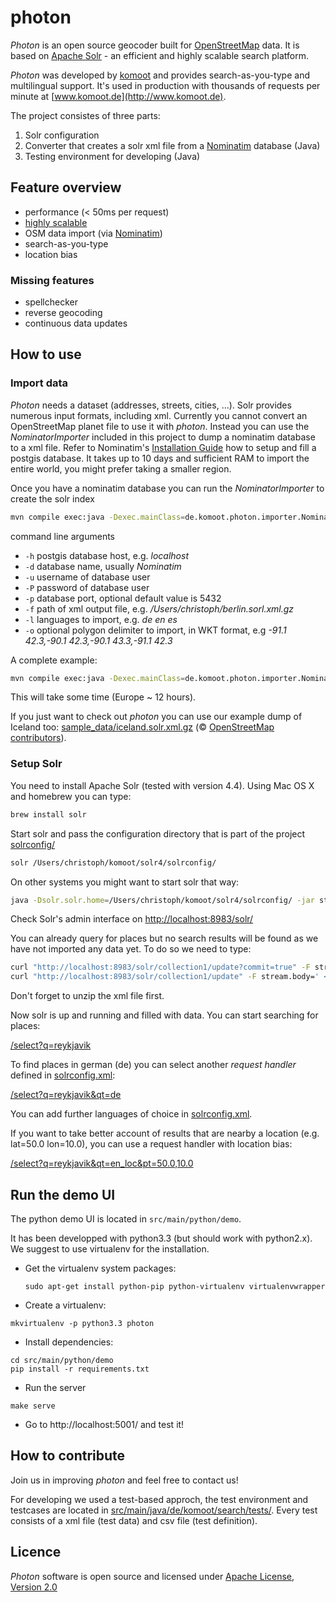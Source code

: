 # photon

_Photon_ is an open source geocoder built for [OpenStreetMap](http://www.osm.org) data. It is based on [Apache Solr](http://lucene.apache.org/solr/) - an efficient and highly scalable search platform.

_Photon_ was developed by [komoot](http://www.komoot.de) and provides search-as-you-type and multilingual support. It's used in production with thousands of requests per minute at
 [www.komoot.de](http://www.komoot.de).

The project consistes of three parts:

1. Solr configuration
2. Converter that creates a solr xml file from a [Nominatim](http://wiki.openstreetmap.org/wiki/Nominatim) database (Java)
3. Testing environment for developing (Java)

## Feature overview
- performance (< 50ms per request)
- [highly scalable](http://lucene.apache.org/solr/features.html)
- OSM data import (via [Nominatim](https://github.com/twain47/Nominatim))
- search-as-you-type
- location bias

### Missing features
- spellchecker
- reverse geocoding
- continuous data updates

## How to use
### Import data
_Photon_ needs a dataset (addresses, streets, cities, ...). Solr provides numerous input formats, including xml. Currently you cannot convert an OpenStreetMap planet file to use it with _photon_. Instead you can use the _NominatorImporter_ included in this project to dump a nominatim database to a xml file. Refer to Nominatim's [Installation Guide](http://wiki.openstreetmap.org/wiki/Nominatim/Installation) how to setup and fill a postgis database. It takes up to 10 days and sufficient RAM to import the entire world, you might prefer taking a smaller region.

Once you have a nominatim database you can run the _NominatorImporter_ to create the solr index

```bash
mvn compile exec:java -Dexec.mainClass=de.komoot.photon.importer.NominatimImporter -Dexec.args="...args..."
```

command line arguments

 - ```-h``` postgis database host, e.g. _localhost_
 - ```-d``` database name, usually _Nominatim_
 - ```-u``` username of database user
 - ```-P``` password of database user
 - ```-p``` database port, optional default value is 5432
 - ```-f``` path of xml output file, e.g. _/Users/christoph/berlin.sorl.xml.gz_
 - ```-l``` languages to import, e.g. _de en es_
 - ```-o``` optional polygon delimiter to import, in WKT format, e.g _-91.1 42.3,-90.1 42.3,-90.1 43.3,-91.1 42.3_

A complete example:

```bash
mvn compile exec:java -Dexec.mainClass=de.komoot.photon.importer.NominatimImporter -Dexec.args="-h localhost -d nominatim_island -u christoph -P christoph -f /Users/christoph/iceland.solr.xml.gz -l en de es" > /home/christoph/island_import.log
```

This will take some time (Europe ~ 12 hours).

If you just want to check out _photon_ you can use our example dump of Iceland too: [sample_data/iceland.solr.xml.gz](sample_data/iceland.solr.xml.gz) (©&nbsp;[OpenStreetMap contributors](http://www.openstreetmap.org/copyright)).

### Setup Solr
You need to install Apache Solr (tested with version 4.4). Using Mac OS X and homebrew you can type:

```bash
brew install solr
```

Start solr and pass the configuration directory that is part of the project [solrconfig/](solrconfig/)

```bash
solr /Users/christoph/komoot/solr4/solrconfig/
```

On other systems you might want to start solr that way:

```bash
java -Dsolr.solr.home=/Users/christoph/komoot/solr4/solrconfig/ -jar start.jar
```

Check Solr's admin interface on [http://localhost:8983/solr/](http://localhost:8983/solr/)

You can already query for places but no search results will be found as we have not imported any data yet. To do so we need to type:

```bash
curl "http://localhost:8983/solr/collection1/update?commit=true" -F stream.file=/Users/christoph/iceland.solr.xml
curl "http://localhost:8983/solr/collection1/update" -F stream.body=' <optimize />'
```

Don't forget to unzip the xml file first.

Now solr is up and running and filled with data. You can start searching for places:

[/select?q=reykjavik](http://localhost:8983/solr/collection1/select?q=reykjavik&wt=json&indent=true)

To find places in german (de) you can select another _request handler_ defined in [solrconfig.xml](/solrconfig/collection1/conf/solrconfig.xml?source=c):

[/select?q=reykjavik&qt=de](http://localhost:8983/solr/collection1/select?q=reykjavik&wt=json&indent=true&qt=de)

You can add further languages of choice in [solrconfig.xml](/solrconfig/collection1/conf/solrconfig.xml?source=c).

If you want to take better account of results that are nearby a location (e.g. lat=50.0 lon=10.0), you can use a request handler with location bias:

[/select?q=reykjavik&qt=en_loc&pt=50.0,10.0](http://localhost:8983/solr/collection1/select?q=reykjavik&wt=json&indent=true&qt=en_loc&pt=50.0,10.0)


## Run the demo UI

The python demo UI is located in `src/main/python/demo`.

It has been developped with python3.3 (but should work with python2.x). We suggest to use virtualenv for the installation.

* Get the virtualenv system packages:
  ```
  sudo apt-get install python-pip python-virtualenv virtualenvwrapper
  ```
* Create a virtualenv:
 ```
 mkvirtualenv -p python3.3 photon
 ```
* Install dependencies:
 ```
 cd src/main/python/demo
 pip install -r requirements.txt
 ```
* Run the server
 ```
 make serve
 ```
* Go to http://localhost:5001/ and test it!

## How to contribute

Join us in improving _photon_ and feel free to contact us!

For developing we used a test-based approch, the test environment and testcases are located in [src/main/java/de/komoot/search/tests/](src/main/java/de/komoot/search/tests/). Every test consists of a xml file (test data) and csv file (test definition).

## Licence
_Photon_ software is open source and licensed under [Apache License, Version 2.0](http://opensource.org/licenses/Apache-2.0)
